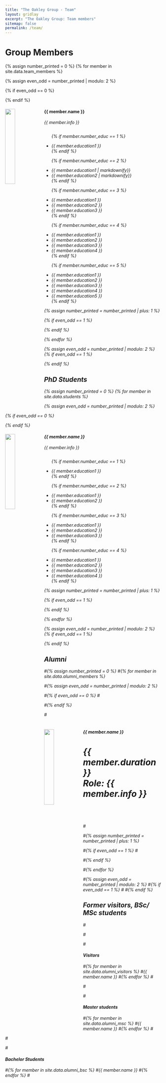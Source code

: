 ```yaml
---
title: "The Oakley Group - Team"
layout: gridlay
excerpt: "The Oakley Group: Team members"
sitemap: false
permalink: /team/
---
```


# Group Members

{% assign number_printed = 0 %}
{% for member in site.data.team_members %}

{% assign even_odd = number_printed | modulo: 2 %}

{% if even_odd == 0 %}
<div class="row">
{% endif %}

<div class="col-sm-6 clearfix">
  <img src="{{ site.url }}{{ site.baseurl }}/images/teampic/{{ member.photo }}" class="img-responsive" width="25%" style="float: left" />
  <h4>{{ member.name }}</h4>
  <i>{{ member.info }} <!--<br>email: <{{ member.email }}></i> -->
  <ul style="overflow: hidden">

  {% if member.number_educ == 1 %}
  <li> {{ member.education1 }} </li>
  {% endif %}

  {% if member.number_educ == 2 %}
  <li> {{ member.education1 | markdownify}} </li>
  <li> {{ member.education2 | markdownify}} </li>
  {% endif %}

  {% if member.number_educ == 3 %}
  <li> {{ member.education1 }} </li>
  <li> {{ member.education2 }} </li>
  <li> {{ member.education3 }} </li>
  {% endif %}

  {% if member.number_educ == 4 %}
  <li> {{ member.education1 }} </li>
  <li> {{ member.education2 }} </li>
  <li> {{ member.education3 }} </li>
  <li> {{ member.education4 }} </li>
  {% endif %}

  {% if member.number_educ == 5 %}
  <li> {{ member.education1 }} </li>
  <li> {{ member.education2 }} </li>
  <li> {{ member.education3 }} </li>
  <li> {{ member.education4 }} </li>
  <li> {{ member.education5 }} </li>
  {% endif %}

  </ul>
</div>

{% assign number_printed = number_printed | plus: 1 %}

{% if even_odd == 1 %}
</div>
{% endif %}

{% endfor %}

{% assign even_odd = number_printed | modulo: 2 %}
{% if even_odd == 1 %}
</div>
{% endif %}




## PhD Students
{% assign number_printed = 0 %}
{% for member in site.data.students %}

{% assign even_odd = number_printed | modulo: 2 %}

{% if even_odd == 0 %}
<div class="row">
{% endif %}

<div class="col-sm-6 clearfix">
  <img src="{{ site.url }}{{ site.baseurl }}/images/teampic/{{ member.photo }}" class="img-responsive" width="25%" style="float: left" />
  <h4>{{ member.name }}</h4>
  <i>{{ member.info }} <!-- <br>email: <{{ member.email }}></i> -->
  <ul style="overflow: hidden">

  {% if member.number_educ == 1 %}
  <li> {{ member.education1 }} </li>
  {% endif %}

  {% if member.number_educ == 2 %}
  <li> {{ member.education1 }} </li>
  <li> {{ member.education2 }} </li>
  {% endif %}

  {% if member.number_educ == 3 %}
  <li> {{ member.education1 }} </li>
  <li> {{ member.education2 }} </li>
  <li> {{ member.education3 }} </li>
  {% endif %}

  {% if member.number_educ == 4 %}
  <li> {{ member.education1 }} </li>
  <li> {{ member.education2 }} </li>
  <li> {{ member.education3 }} </li>
  <li> {{ member.education4 }} </li>
  {% endif %}

  </ul>
</div>

{% assign number_printed = number_printed | plus: 1 %}

{% if even_odd == 1 %}
</div>
{% endif %}

{% endfor %}

{% assign even_odd = number_printed | modulo: 2 %}
{% if even_odd == 1 %}
</div>
{% endif %}


## Alumni

#{% assign number_printed = 0 %}
#{% for member in site.data.alumni_members %}

#{% assign even_odd = number_printed | modulo: 2 %}

#{% if even_odd == 0 %}
#<div class="row">
#{% endif %}

#<div class="col-sm-6 clearfix">
#  <img src="{{ site.url }}{{ site.baseurl }}/images/teampic/{{ member.photo }}" class="img-responsive" width="25%" style="float: left" />
#  <h4>{{ member.name }}</h4>
#  <i>{{ member.duration }} <br> Role: {{ member.info }}</i>
#  <ul style="overflow: hidden">
#
#  </ul>
#</div>

#{% assign number_printed = number_printed | plus: 1 %}

#{% if even_odd == 1 %}
#</div>
#{% endif %}

#{% endfor %}

#{% assign even_odd = number_printed | modulo: 2 %}
#{% if even_odd == 1 %}
#</div>
#{% endif %}

## Former visitors, BSc/ MSc students
#<div class="row">

#<div class="col-sm-4 clearfix">
#<h4>Visitors</h4>
#{% for member in site.data.alumni_visitors %}
#{{ member.name }}
#{% endfor %}
#</div>

#<div class="col-sm-4 clearfix">
#<h4>Master students</h4>
#{% for member in site.data.alumni_msc %}
#{{ member.name }}
#{% endfor %}
#</div>

#<div class="col-sm-4 clearfix">
#<h4>Bachelor Students</h4>
#{% for member in site.data.alumni_bsc %}
#{{ member.name }}
#{% endfor %}
#</div>

</div>


